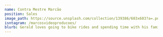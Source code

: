 ```yaml
---
name: Contra Mestre Marcão
position: Sales
image_path: https://source.unsplash.com/collection/139386/603x603?a=.png
isntagram: /marcosvideoproducoes/
blurb: Gerald loves going to bike rides and spending time with his family.
---
```

